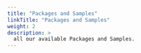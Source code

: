 ```yaml
---
title: "Packages and Samples"
linkTitle: "Packages and Samples"
weight: 2
description: >
  all our available Packages and Samples.
---
```


